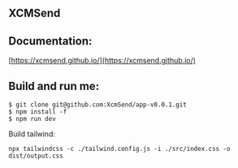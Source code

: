 ## XCMSend

## Documentation:   
[https://xcmsend.github.io/](https://xcmsend.github.io/)  

## Build and run me:    
```
$ git clone git@github.com:XcmSend/app-v0.0.1.git  
$ npm install -f
$ npm run dev
```


Build tailwind:

```
npx tailwindcss -c ./tailwind.config.js -i ./src/index.css -o dist/output.css
```

